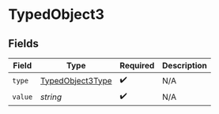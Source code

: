 # TypedObject3


## Fields

| Field                                                       | Type                                                        | Required                                                    | Description                                                 |
| ----------------------------------------------------------- | ----------------------------------------------------------- | ----------------------------------------------------------- | ----------------------------------------------------------- |
| `type`                                                      | [TypedObject3Type](../../models/shared/typedobject3type.md) | :heavy_check_mark:                                          | N/A                                                         |
| `value`                                                     | *string*                                                    | :heavy_check_mark:                                          | N/A                                                         |